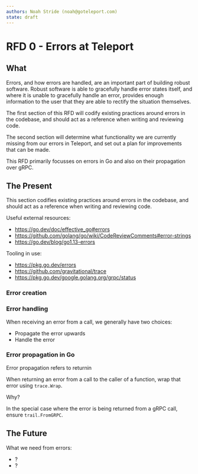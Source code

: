 ```yaml
---
authors: Noah Stride (noah@goteleport.com)
state: draft
---
```


# RFD 0 - Errors at Teleport

## What

Errors, and how errors are handled, are an important part of building robust
software. Robust software is able to gracefully handle error states itself, and
where it is unable to gracefully handle an error, provides enough information
to the user that they are able to rectify the situation themselves.

The first section of this RFD will codify existing practices around errors in
the codebase, and should act as a reference when writing and reviewing code.

The second section will determine what functionality we are currently missing
from our errors in Teleport, and set out a plan for improvements that can be
made.

This RFD primarily focusses on errors in Go and also on their propagation over
gRPC.

## The Present

This section codifies existing practices around errors in the codebase, and
should act as a reference when writing and reviewing code.

Useful external resources:

- <https://go.dev/doc/effective_go#errors>
- <https://github.com/golang/go/wiki/CodeReviewComments#error-strings>
- <https://go.dev/blog/go1.13-errors>

Tooling in use:

- <https://pkg.go.dev/errors>
- <https://github.com/gravitational/trace>
- <https://pkg.go.dev/google.golang.org/grpc/status>

### Error creation

### Error handling

When receiving an error from a call, we generally have two choices:

- Propagate the error upwards
- Handle the error

### Error propagation in Go

Error propagation refers to returnin

When returning an error from a call to the caller of a function, wrap that error
using `trace.Wrap`.

Why?

In the special case where the error is being returned from a gRPC call, ensure
`trail.FromGRPC`.

## The Future

What we need from errors:

- ?
- ?
